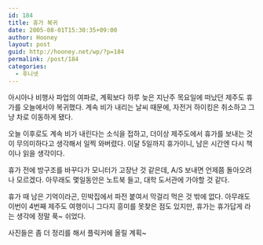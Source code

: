 ```yaml
---
id: 184
title: 휴가 복귀
date: 2005-08-01T15:30:35+09:00
author: Hooney
layout: post
guid: http://hooney.net/wp/?p=184
permalink: /post/184
categories:
  - 후니넷
---
```

아시아나 비행사 파업의 여파로, 계획보다 하루 늦은 지난주 목요일에 떠났던 제주도 휴가를 오늘에서야 복귀했다. 계속 비가 내리는 날씨 때문에, 자전거 하이킹은 취소하고 그냥 차로 이동하게 됐다.

오늘 이후로도 계속 비가 내린다는 소식을 접하고, 더이상 제주도에서 휴가를 보내는 것이 무의미하다고 생각해서 일찍 와버렸다. 이달 5일까지 휴가이니, 남은 시간엔 다시 책이나 읽을 생각이다.

휴가 전에 방구조를 바꾸다가 모니터가 고장난 것 같은데, A/S 보내면 언제쯤 돌아오려나 모르겠다. 아무래도 몇일동안은 노트북 들고, 대학 도서관에 가야할 것 같다. 

휴가 때 남은 기억이라곤, 민박집에서 파전 붙여서 막걸리 먹은 것 밖에 없다. 아무래도 이번이 4번째 제주도 여행이니 그다지 흥미를 못찾은 점도 있지만, 휴가는 휴가답게 라는 생각에 정말 푹~ 쉬었다.

사진들은 좀 더 정리를 해서 플릭커에 올릴 계획~